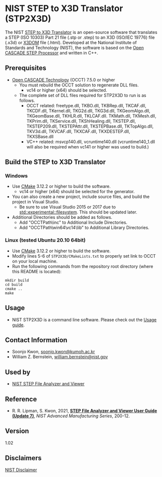 # NIST STEP to X3D Translator (STP2X3D)
The NIST [STEP to X3D Translator](https://www.nist.gov/services-resources/software/step-x3d-translator) is an open-source software that translates a STEP (ISO 10303) Part 21 file (.stp or .step) to an X3D (ISO/IEC 19776) file (.x3d) or [X3DOM](https://www.x3dom.org/) file (.html). Developed at the National Institute of Standards and Technology (NIST), the software is based on the [Open CASCADE STEP Processor](https://dev.opencascade.org/doc/overview/html/occt_user_guides__step.html) and written in C++.  

## Prerequisites
- [Open CASCADE Technology](https://www.opencascade.com/content/latest-release) (OCCT) 7.5.0 or higher
  - You must rebuild the OCCT solution to regenerate DLL files.
    - vc14 or higher (x64) should be selected.
  - The complete set of DLL files required for STP2X3D to run is as follows.
    - OCCT related: freetype.dll, TKBO.dll, TKBRep.dll, TKCAF.dll, TKCDF.dll, TKernel.dll, TKG2d.dll, TKG3d.dll, TKGeomAlgo.dll, TKGeomBase.dll, TKHLR.dll, TKLCAF.dll. TKMath.dll, TKMesh.dll, TKPrim.dll, TKService.dll, TKShHealing.dll, TKSTEP.dll, TKSTEP209.dll, TKSTEPAttr.dll, TKSTEPBase.dll, TKTopAlgo.dll, TKV3d.dll, TKVCAF.dll, TKXCAF.dll, TKXDESTEP.dll, TKXSBase.dll
    - VC++ related: msvcp140.dll, vcruntime140.dll (vcruntime140_1.dll will also be required when vc141 or higher was used to build.)
    
## Build the STEP to X3D Translator 

  ### Windows
  - Use [CMake](https://cmake.org/) 3.12.2 or higher to build the software.
    - vc14 or higher (x64) should be selected for the generator.
  - You can also create a new project, include source files, and build the project in Visual Studio.
    - Be sure to use Visual Studio 2015 or 2017 due to [std::experimental::filesystem](https://docs.microsoft.com/en-us/cpp/standard-library/filesystem?view=msvc-150). This should be updated later.
  - Additional Directories should be added as follows.
    - Add "OCCTPath\inc" to Additional Include Directories.
    - Add "OCCTPath\win64\vc14\lib" to Additional Library Directories.
  
  ### Linux (tested Ubuntu 20.10 64bit)
  - Use [CMake](https://cmake.org/) 3.12.2 or higher to build the software.
  - Modify lines 5-6 of ``STP2X3D/CMakeLists.txt`` to properly set link to OCCT on your local machine.
  - Run the following commands from the repository root directory (where this README is located):
  ```
  mkdir build
  cd build  
  cmake ..
  make
  ```
  
## Usage
- NIST STP2X3D is a command line software. Please check out the [Usage guide](USAGE.md).

## Contact Information
- Soonjo Kwon, soonjo.kwon@kumoh.ac.kr
- William Z. Bernstein, william.bernstein@nist.gov

## Used by
- [NIST STEP File Analyzer and Viewer](https://www.nist.gov/services-resources/software/step-file-analyzer-and-viewer)

## Reference
- R. R. Lipman, S. Kwon, 2021, [**STEP File Analyzer and Viewer User Guide (Update 7)**](https://nvlpubs.nist.gov/nistpubs/ams/NIST.AMS.200-12.pdf), *NIST Advanced Manufacturing Series*, 200-12.

## Version
1.02

## Disclaimers
[NIST Disclaimer](https://www.nist.gov/disclaimer)
